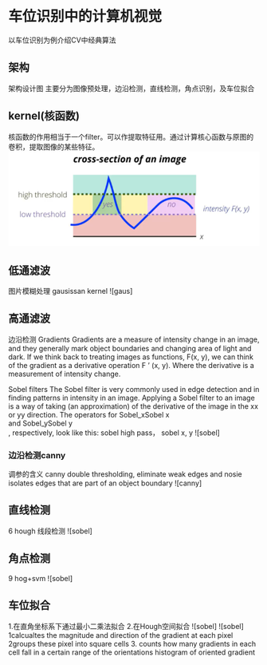 # 车位识别中的计算机视觉
以车位识别为例介绍CV中经典算法

## 架构
架构设计图
主要分为图像预处理，边沿检测，直线检测，角点识别，及车位拟合

## kernel(核函数)
核函数的作用相当于一个filter。可以作提取特征用。通过计算核心函数与原图的卷积，提取图像的某些特征。
![fiter](../img/CV/canny.png)

## 低通滤波
图片模糊处理
gausissan kernel
![gaus]

## 高通滤波
边沿检测
Gradients
Gradients are a measure of intensity change in an image, and they generally mark object boundaries and changing area of light and dark. If we think back to treating images as functions, F(x, y), we can think of the gradient as a derivative operation F ’ (x, y). Where the derivative is a measurement of intensity change.

Sobel filters
The Sobel filter is very commonly used in edge detection and in finding patterns in intensity in an image. Applying a Sobel filter to an image is a way of taking (an approximation) of the derivative of the image in the xx or yy direction. The operators for Sobel_xSobel 
x
​	
  and Sobel_ySobel 
y
​	
 , respectively, look like this:
sobel high pass，
sobel x, y 
![sobel]
 
### 边沿检测canny
调参的含义
canny double thresholding, eliminate weak edges and nosie 
isolates edges that are part of an object boundary
![canny]

## 直线检测
6 hough
线段检测
![sobel]


## 角点检测
9 hog+svm
![sobel]

## 车位拟合
1.在直角坐标系下通过最小二乘法拟合
2.在Hough空间拟合
![sobel]
![sobel]
1calcualtes the magnitude and direction of the gradient at each pixel
2groups these pixel into square cells
3. counts how many gradients in each cell fall in a certain range of the orientations
histogram of oriented gradient